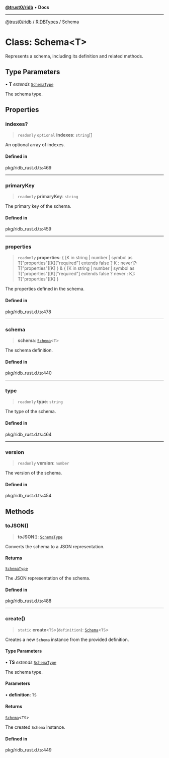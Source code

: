 [**@trust0/ridb**](../../../README.md) • **Docs**

***

[@trust0/ridb](../../../README.md) / [RIDBTypes](../README.md) / Schema

# Class: Schema\<T\>

Represents a schema, including its definition and related methods.

## Type Parameters

• **T** *extends* [`SchemaType`](../type-aliases/SchemaType.md)

The schema type.

## Properties

### indexes?

> `readonly` `optional` **indexes**: `string`[]

An optional array of indexes.

#### Defined in

pkg/ridb\_rust.d.ts:469

***

### primaryKey

> `readonly` **primaryKey**: `string`

The primary key of the schema.

#### Defined in

pkg/ridb\_rust.d.ts:459

***

### properties

> `readonly` **properties**: \{ \[K in string \| number \| symbol as T\["properties"\]\[K\]\["required"\] extends false ? K : never\]?: T\["properties"\]\[K\] \} & \{ \[K in string \| number \| symbol as T\["properties"\]\[K\]\["required"\] extends false ? never : K\]: T\["properties"\]\[K\] \}

The properties defined in the schema.

#### Defined in

pkg/ridb\_rust.d.ts:478

***

### schema

> **schema**: [`Schema`](Schema.md)\<`T`\>

The schema definition.

#### Defined in

pkg/ridb\_rust.d.ts:440

***

### type

> `readonly` **type**: `string`

The type of the schema.

#### Defined in

pkg/ridb\_rust.d.ts:464

***

### version

> `readonly` **version**: `number`

The version of the schema.

#### Defined in

pkg/ridb\_rust.d.ts:454

## Methods

### toJSON()

> **toJSON**(): [`SchemaType`](../type-aliases/SchemaType.md)

Converts the schema to a JSON representation.

#### Returns

[`SchemaType`](../type-aliases/SchemaType.md)

The JSON representation of the schema.

#### Defined in

pkg/ridb\_rust.d.ts:488

***

### create()

> `static` **create**\<`TS`\>(`definition`): [`Schema`](Schema.md)\<`TS`\>

Creates a new `Schema` instance from the provided definition.

#### Type Parameters

• **TS** *extends* [`SchemaType`](../type-aliases/SchemaType.md)

The schema type.

#### Parameters

• **definition**: `TS`

#### Returns

[`Schema`](Schema.md)\<`TS`\>

The created `Schema` instance.

#### Defined in

pkg/ridb\_rust.d.ts:449
